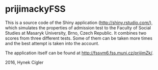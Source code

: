 # prijimackyFSS
This is a source code of the Shiny application (http://shiny.rstudio.com/), which simulates the properties of admission test to the Faculty of Social Studies at Masaryk University, Brno, Czech Republic. It combines two scores from three different tests. Some of them can be taken more times and the best attempt is taken into the account.

The application itself can be found at http://fssvm6.fss.muni.cz/prijimZk/.

2016, Hynek Cígler
